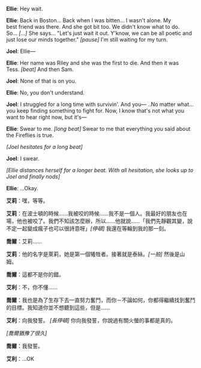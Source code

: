 **Ellie**: Hey wait.

**Ellie**: Back in Boston... Back when I was bitten... I wasn't alone. My best friend was there. And she got bit too. We didn't know what to do. So... _[...]_ She says... "Let's just wait it out. Y'know, we can be all poetic and just lose our minds together." _[pause]_ I'm still waiting for my turn.

**Joel**: Ellie—

**Ellie**: Her name was Riley and she was the first to die. And then it was Tess. _[beat]_ And then Sam.

**Joel**: None of that is on you.

**Ellie**: No, you don't understand.

**Joel**: I struggled for a long time with survivin'. And you— ..No matter what... you keep finding something to fight for. Now, I know that's not what you want to hear right now, but it's—

**Ellie**: Swear to me. _[long beat]_ Swear to me that everything you said about the Fireflies is true.

_[Joel hesitates for a long beat]_

**Joel**: I swear.

_[Ellie distances herself for a longer beat. With all hesitation, she looks up to Joel and finally nods]_

**Ellie**: ...Okay.

**艾莉**：嘿，等等。

**艾莉**：在波士頓的時候......我被咬的時候......我不是一個人。我最好的朋友也在場，他也被咬了。我們不知該怎麼辦，所以......他就說......「我們先靜觀其變，說不定一起變成瘋子也可以很詩意呀」_[停頓]_ 我還在等輪到我的那一刻。

**喬爾**：艾莉......

**艾莉**：他的名字是萊莉，她是第一個犧牲者。接著就是泰絲。_[一拍]_ 然後是山姆。

**喬爾**：這都不是你的錯。

**艾利**：不，你不懂......

**喬爾**：我也是為了生存下去一直努力奮鬥，而你－不論如何，你都得繼續找到奮鬥的目標。我知道你並不想聽到這些，但是......

**艾利**：向我發誓。 _[長停頓]_ 你向我發誓，你說過有關火螢的事都是真的。

_[喬爾猶豫了很久]_

**喬爾**：我發誓。



**艾利**：...OK
